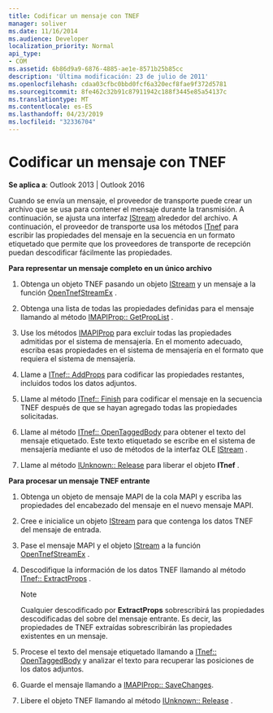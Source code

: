 ```yaml
---
title: Codificar un mensaje con TNEF
manager: soliver
ms.date: 11/16/2014
ms.audience: Developer
localization_priority: Normal
api_type:
- COM
ms.assetid: 6b86d9a9-6876-4885-ae1e-8571b25b85cc
description: 'Última modificación: 23 de julio de 2011'
ms.openlocfilehash: cdaa03cfbc0bbd0fcf6a320ecf8fae9f372d5781
ms.sourcegitcommit: 8fe462c32b91c87911942c188f3445e85a54137c
ms.translationtype: MT
ms.contentlocale: es-ES
ms.lasthandoff: 04/23/2019
ms.locfileid: "32336704"
---
```

# <a name="encoding-a-message-with-tnef"></a>Codificar un mensaje con TNEF

**Se aplica a**: Outlook 2013 | Outlook 2016 
  
Cuando se envía un mensaje, el proveedor de transporte puede crear un archivo que se usa para contener el mensaje durante la transmisión. A continuación, se ajusta una interfaz [IStream](https://msdn.microsoft.com/library/aa380034%28VS.85%29.aspx) alrededor del archivo. A continuación, el proveedor de transporte usa los métodos [ITnef](itnefiunknown.md) para escribir las propiedades del mensaje en la secuencia en un formato etiquetado que permite que los proveedores de transporte de recepción puedan descodificar fácilmente las propiedades. 
  
**Para representar un mensaje completo en un único archivo**
  
1. Obtenga un objeto TNEF pasando un objeto [IStream](https://msdn.microsoft.com/library/aa380034%28VS.85%29.aspx) y un mensaje a la función [OpenTnefStreamEx](opentnefstreamex.md) . 
    
2. Obtenga una lista de todas las propiedades definidas para el mensaje llamando al método [IMAPIProp:: GetPropList](imapiprop-getproplist.md) . 
    
3. Use los métodos [IMAPIProp](imapipropiunknown.md) para excluir todas las propiedades admitidas por el sistema de mensajería. En el momento adecuado, escriba esas propiedades en el sistema de mensajería en el formato que requiera el sistema de mensajería. 
    
4. Llame a [ITnef:: AddProps](itnef-addprops.md) para codificar las propiedades restantes, incluidos todos los datos adjuntos. 
    
5. Llame al método [ITnef:: Finish](itnef-finish.md) para codificar el mensaje en la secuencia TNEF después de que se hayan agregado todas las propiedades solicitadas. 
    
6. Llame al método [ITnef:: OpenTaggedBody](itnef-opentaggedbody.md) para obtener el texto del mensaje etiquetado. Este texto etiquetado se escribe en el sistema de mensajería mediante el uso de métodos de la interfaz OLE [IStream](https://msdn.microsoft.com/library/aa380034%28VS.85%29.aspx) . 
    
7. Llame al método [IUnknown:: Release](https://msdn.microsoft.com/library/ms682317%28VS.85%29.aspx) para liberar el objeto **ITnef** . 
    
**Para procesar un mensaje TNEF entrante**
  
1. Obtenga un objeto de mensaje MAPI de la cola MAPI y escriba las propiedades del encabezado del mensaje en el nuevo mensaje MAPI.
    
2. Cree e inicialice un objeto [IStream](https://msdn.microsoft.com/library/aa380034%28VS.85%29.aspx) para que contenga los datos TNEF del mensaje de entrada. 
    
3. Pase el mensaje MAPI y el objeto [IStream](https://msdn.microsoft.com/library/aa380034%28VS.85%29.aspx) a la función [OpenTnefStreamEx](opentnefstreamex.md) . 
    
4. Descodifique la información de los datos TNEF llamando al método [ITnef:: ExtractProps](itnef-extractprops.md) . 
    
   > [!NOTE]
   > Cualquier descodificado por **ExtractProps** sobrescribirá las propiedades descodificadas del sobre del mensaje entrante. Es decir, las propiedades de TNEF extraídas sobrescribirán las propiedades existentes en un mensaje. 
  
5. Procese el texto del mensaje etiquetado llamando a [ITnef:: OpenTaggedBody](itnef-opentaggedbody.md) y analizar el texto para recuperar las posiciones de los datos adjuntos. 
    
6. Guarde el mensaje llamando a [IMAPIProp:: SaveChanges](imapiprop-savechanges.md).
    
7. Libere el objeto TNEF llamando al método [IUnknown:: Release](https://msdn.microsoft.com/library/ms682317%28VS.85%29.aspx) . 
    

